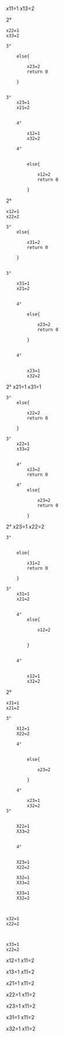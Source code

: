 
x11=1
x13=2

2°

	x22=1
	x33=2

	3°

		else{
		
			x23=2
			return 0
		
		}

		
	3°
		x23=1
		x21=2

		
		4°
			
			x12=1
			x32=2

		4°

	
			else{

				x12=2
				return 0

			}
	
2°	

	x12=1
	x22=2

	3°
		else{

			x31=2
			return 0

		}
		

	3°

		x31=1
		x21=2
		

		4°

			else{
		
				x23=2
				return 0
	
			}		


		4°


			x23=1
			x32=2
				



2°
	x21=1
	x31=1

	3°		
		else{
	
			x22=2	
			return 0

		}

	3°
		x22=1
		x33=2


		4°
			x23=2
			return 0
		
		4°
			else{

				x23=2
				return 0

			}


		
				



2°
	x23=1
	x22=2


	3°


		else{
			
			x31=2
			return 0
			
		}

	3°
		x31=1
		x21=2
			
	
		4°
			else{
			
				x12=2
				
					
			}

			
		4°


			x12=1
			x32=2

2°

	x31=1
	x21=2
	
	3°
	
		X12=1
		X22=2		
		
		4°


			else{

				x23=2
	
			}

		4°
	
			x23=1
			x32=2
	3°

			
		X22=1
		X33=2
			

		4°


		X23=1
		X22=2

		X32=1
		X33=2

		X33=1
		X32=2



	x32=1
	x22=2



	x33=1
	x22=2



x12=1
x11=2






x13=1
x11=2






x21=1
x11=2






x22=1
x11=2






x23=1
x11=2






x31=1
x11=2






x32=1
x11=2

